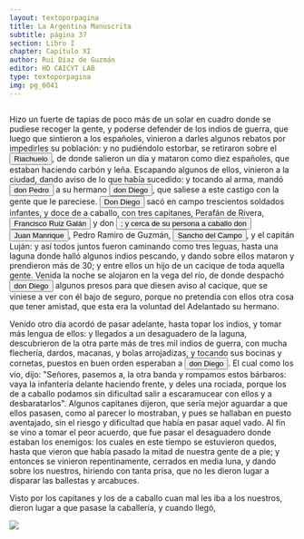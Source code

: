 ```yaml
---
layout: textoporpagina
title: La Argentina Manuscrita
subtitle: página 37
section: Libro I
chapter: Capítulo XI
author: Rui Díaz de Guzmán
editor: HD CAICYT LAB
type: textoporpagina
img: pg_0041
---
```

<div class="row">
    <div class="column">
<p>Hizo un fuerte de tapias de poco más de un solar en cuadro donde se pudiese recoger la gente, y poderse defender de los indios de guerra, que luego que sintieron a los españoles, vinieron a darles algunos rebatos por impedirles su población: y no pudiéndolo estorbar, se retiraron sobre el <button class="balloon" data-balloon-pos="up" data-balloon-length="large" data-balloon="Refiere al río Matanza-Riachuelo, que marca el actual límite sur de la ciudad de Buenos Aires">Riachuelo</button>, de donde salieron un día y mataron como diez españoles, que estaban haciendo carbón y leña. Escapando algunos de ellos, vinieron a la ciudad, dando aviso de lo que había sucedido: y tocando al arma, mandó <button class="balloon" data-balloon-pos="up" data-balloon-length="large" data-balloon="Pedro de Mendoza y Luján (Cádiz, 1499 - Oc. Atlántico, 1537), noble español, con destacada actividad militar en las campañas del rey. Designado gobernador y primer adelantado del Río de la Plata por el rey. Llegando a esas costas en 1536, allí establació el puerto Nuestra Señora del Buen Ayre. Delegó gran parte de las tareas de exploración de la región en su teniente gobernador, Juan de Ayolas. Abandonó la conquista debido al hambre, a los ataques de los nativos y por no tener noticias de su teniente.">don Pedro</button> a su hermano <button class="balloon" data-balloon-pos="up" data-balloon-length="large" data-balloon="Diego de Mendoza, hermano de Pedro. Murió en un enfrentamiento con nativos cerca de Buenos Aires, el día de Corpus Christi de 1536.">don Diego</button>, que saliese a este castigo con la gente que le pareciese. <button class="balloon" data-balloon-pos="up" data-balloon-length="large" data-balloon="Diego de Mendoza, hermano de Pedro. Murió en un enfrentamiento con nativos cerca de Buenos Aires, el día de Corpus Christi de 1536.">Don Diego</button> sacó en campo trescientos soldados infantes, y doce de a caballo, con tres capitanes, Perafán de Rivera, <button class="balloon" data-balloon-pos="up" data-balloon-length="large" data-balloon="Francisco Ruiz Galán, capitán de la armada de Pedro de Mendoza y uno de sus más cercanos colaboradores. Fue nombrado por el adelantado como gobernador del puerto de Buenos Aires. Fue una importatante figura política de la región rioplatense, al punto de disputarle a Domingo de Irala la dirección de la provincia entre 1537 y 1539. Tras ello se pierden sus huellas documentales, por lo que se lo presume muerto antes de 1542.">Francisco Ruiz Galán</button> y don <button class="balloon" data-balloon-pos="up" data-balloon-length="large" data-balloon="Refiere a Diego Bartolomé Bracamonte, originario de Salamanca."Bartolomé de Bracamonte</button>; y cerca de su persona a caballo don <button class="balloon" data-balloon-pos="up" data-balloon-length="large" data-balloon="Expedicionario de la armada del adelantado Pedro de Mendoza, no figuraba en los asientos de la Casa de Contratación, ni él ni su hija, María de Angulo. Poco tiempo después de arribar al Río de la Plata, el 15 de junio de 1536, Juan Manrique pereció en combate contra los indios que asediaban el fuerte de Corpus Christi.">Juan Manrique</button>, Pedro Ramiro de Guzmán, <button class="balloon" data-balloon-pos="up" data-balloon-length="large" data-balloon="(España, S. XVI – ?). Conquistador en el Río de La Plata. Se embarcó en 1536 como capitán de la expedición de Diego de Mendoza al Río de la Plata. ">Sancho del Campo</button>, y el capitán Luján: y así todos juntos fueron caminando como tres leguas, hasta una laguna donde halló algunos indios pescando, y dando sobre ellos mataron y prendieron más de 30; y entre ellos un hijo de un cacique de toda aquella gente. Venida la noche se alojaron en la vega del río, de donde despachó <button class="balloon" data-balloon-pos="up" data-balloon-length="large" data-balloon="Diego de Mendoza, hermano de Pedro. Murió en un enfrentamiento con nativos cerca de Buenos Aires, el día de Corpus Christi de 1536.">don Diego</button> algunos presos para que diesen aviso al cacique, que se viniese a ver con él bajo de seguro, porque no pretendía con ellos otra cosa que tener amistad, que esta era la voluntad del Adelantado su hermano.</p> <p>Venido otro día acordó de pasar adelante, hasta topar los indios, y tomar más lengua de ellos: y llegados a un desaguadero de la laguna, descubrieron de la otra parte más de tres mil indios de guerra, con mucha flechería, dardos, macanas, y bolas arrojadizas, y tocando sus bocinas y cornetas, puestos en buen orden esperaban a <button class="balloon" data-balloon-pos="up" data-balloon-length="large" data-balloon="Diego de Mendoza, hermano de Pedro. Murió en un enfrentamiento con nativos en Corpus Christi en 1537.">don Diego</button>. El cual como los vio, dijo: &quot;Señores, pasemos a, la otra banda y rompamos estos bárbaros: vaya la infantería delante haciendo frente, y deles una rociada, porque los de a caballo podamos sin dificultad salir a escaramucear con ellos y a desbaratarlos&quot;. Algunos capitanes dijeron, que sería mejor aguardar a que ellos pasasen, como al parecer lo mostraban, y pues se hallaban en puesto aventajado, sin el riesgo y dificultad que había en pasar aquel vado. Al fin se vino a tomar el peor acuerdo, que fue pasar el desaguadero donde estaban los enemigos: los cuales en este tiempo se estuvieron quedos, hasta que vieron que había pasado la mitad de nuestra gente de a pie; y entonces se vinieron repentinamente, cerrados en media luna, y dando sobre los nuestros, hiriendo con tanta prisa, que no les dieron lugar a disparar las ballestas y arcabuces.</p> <p>Visto por los capitanes y los de a caballo cuan mal les iba a los nuestros, dieron lugar a que pasase la caballería, y cuando llegó,</p></div>

<div class="column">
<a href="{{site.baseurl}}/assets/img/argentina_manuscrita/{{page.img}}.jpg"><img src="{{site.baseurl}}/assets/img/argentina_manuscrita/{{page.img}}.jpg"></a>
</div>
</div>